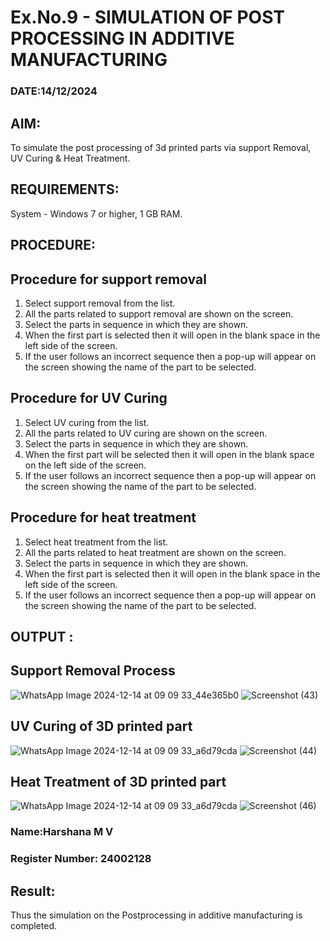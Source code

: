 # Ex.No.9 - SIMULATION OF POST PROCESSING IN ADDITIVE MANUFACTURING

### DATE:14/12/2024

## AIM: 
 To simulate the post processing of 3d printed parts via support Removal, UV Curing & Heat Treatment.

## REQUIREMENTS:
 System - Windows 7 or higher, 1 GB RAM.

## PROCEDURE:

## Procedure for support removal
 1.	Select support removal from the list.
 2.	All the parts related to support removal are shown on the screen.
 3.	Select the parts in sequence in which they are shown.
 4.	When the first part is selected then it will open in the blank space in the left side of the screen.
 5.	If the user follows an incorrect sequence then a pop-up will appear on the screen showing the name of the part to be selected.

## Procedure for UV Curing
 1.	Select UV curing from the list.
 2.	All the parts related to UV curing are shown on the screen.
 3.	Select the parts in sequence in which they are shown.
 4.	When the first part will be selected then it will open in the blank space on the left side of the screen.
 5.	If the user follows an incorrect sequence then a pop-up will appear on the screen showing the name of the part to be selected.

## Procedure for heat treatment
 1.	Select heat treatment from the list.
 2.	All the parts related to heat treatment are shown on the screen.
 3.	Select the parts in sequence in which they are shown.
 4.	When the first part is selected then it will open in the blank space in the left side of the screen.
 5.	If the user follows an incorrect sequence then a pop-up will appear on the screen showing the name of the part to be selected.

## OUTPUT :

## Support Removal Process
![WhatsApp Image 2024-12-14 at 09 09 33_44e365b0](https://github.com/user-attachments/assets/c53eb88f-0de7-47e6-be37-5f57005a3f9f)
![Screenshot (43)](https://github.com/user-attachments/assets/33ac0097-14a4-4013-8686-af137ff32953)


## UV Curing of 3D printed part
![WhatsApp Image 2024-12-14 at 09 09 33_a6d79cda](https://github.com/user-attachments/assets/a7303570-5d09-4f7f-9f55-bb551a6ca1da)
![Screenshot (44)](https://github.com/user-attachments/assets/16b592d2-5f3d-4939-ba7b-90fb1e55b530)



## Heat Treatment of 3D printed part
![WhatsApp Image 2024-12-14 at 09 09 33_a6d79cda](https://github.com/user-attachments/assets/e36e9b15-06c7-41a6-a9a7-b78c775c36e7)
![Screenshot (46)](https://github.com/user-attachments/assets/a0f6d891-0a82-4502-be02-186ecf726200)



### Name:Harshana M V
### Register Number: 24002128

## Result: 
 Thus the simulation on the Postprocessing in additive manufacturing is completed.
